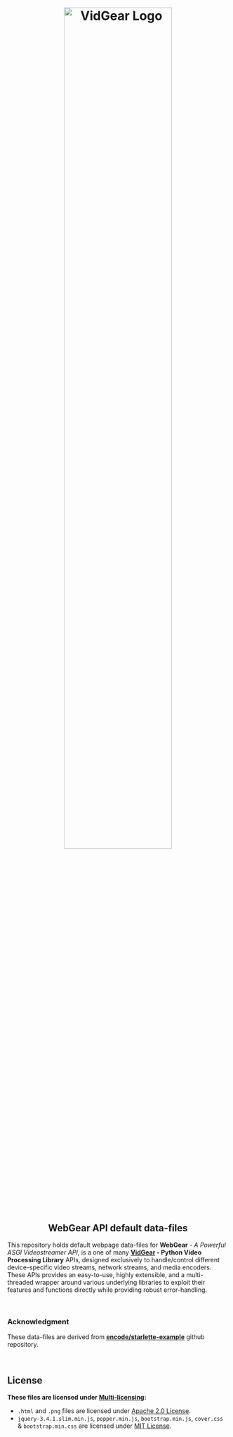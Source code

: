 <h1 align="center">
  <img src="https://abhitronix.github.io/img/vidgear/vidgear logo.svg" alt="VidGear Logo" width="70%"/>
</h1>

<div align="center"><h2>WebGear API default data-files</h2></div>

This repository holds default webpage data-files for **WebGear** - *A Powerful ASGI Videostreamer API*,  is a one of many **[VidGear](https://github.com/abhiTronix/vidgear) - Python Video Processing Library** APIs, designed exclusively to handle/control different device-specific video streams, network streams, and media encoders. These APIs provides an easy-to-use, highly extensible, and a multi-threaded wrapper around various underlying libraries to exploit their features and functions directly while providing robust error-handling.

&nbsp;

### Acknowledgment

These data-files are derived from **[encode/starlette-example](https://github.com/encode/starlette-example)** github repository. 

&nbsp; 

## License

**These files are licensed under [Multi-licensing](#license):**

- `.html` and `.png` files are licensed under [Apache 2.0 License](https://www.apache.org/licenses/LICENSE-2.0).
- `jquery-3.4.1.slim.min.js`, `popper.min.js`, `bootstrap.min.js`, `cover.css` & `bootstrap.min.css` are licensed under [MIT License](https://opensource.org/licenses/MIT).
